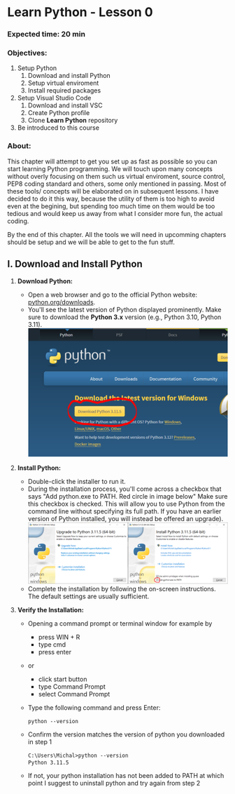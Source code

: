 # Learn Python - Lesson 0
### Expected time: 20 min 
### Objectives:
1. Setup Python
    1. Download and install Python
    2. Setup virtual enviroment
    3. Install required packages
2. Setup Visual Studio Code
    1. Download and install VSC
    2. Create Python profile
    3. Clone **Learn Python** repository
3. Be introduced to this course
### About:
This chapter will attempt to get you set up as fast as possible so you can start learning Python programming. We will touch upon many concepts without overly focusing on them such us virtual enviroment, source control, PEP8 coding standard and others, some only mentioned in passing. Most of these tools/ concepts will be elaborated on in subsequent lessons. I have decided to do it this way, because the utility of them is too high to avoid even at the begining, but spending too much time on them would be too tedious and would keep us away from what I consider more fun, the actual coding.

By the end of this chapter. All the tools we will need in upcomming chapters should be setup and we will be able to get to the fun stuff.

## I. Download and Install Python

1. **Download Python:**
   - Open a web browser and go to the official Python website: [python.org/downloads](https://www.python.org/downloads/).
   - You'll see the latest version of Python displayed prominently. Make sure to download the **Python 3.x** version (e.g., Python 3.10, Python 3.11).
   ![Downloading latest verison of Python](https://github.com/Dvorkam/LearnPython/blob/lesson0/lesson0/assets/python_download.PNG)   

2. **Install Python:**
   - Double-click the installer to run it.
   - During the installation process, you'll come across a checkbox that says "Add python.exe to PATH. Red circle in image below" Make sure this checkbox is checked. This will allow you to use Python from the command line without specifying its full path. If you have an earlier version of Python installed, you will instead be offered an upgrade).
   ![Installing latest verison of Python](https://github.com/Dvorkam/LearnPython/blob/lesson0/lesson0/assets/install_python.png) 
   - Complete the installation by following the on-screen instructions. The default settings are usually sufficient.

3. **Verify the Installation:**
   - Opening a command prompt or terminal window for example by
       - press WIN + R
       - type cmd
       - press enter
   - or
       - click start button
       - type Command Prompt
       - select Command Prompt

   - Type the following command and press Enter:
     ```
     python --version
     ```
   - Confirm the version matches the version of python you downloaded in step 1
     ```
     C:\Users\Michal>python --version
     Python 3.11.5
     ```
   - If not, your python installation has not been added to PATH at which point I suggest to uninstall python and try again from step 2

